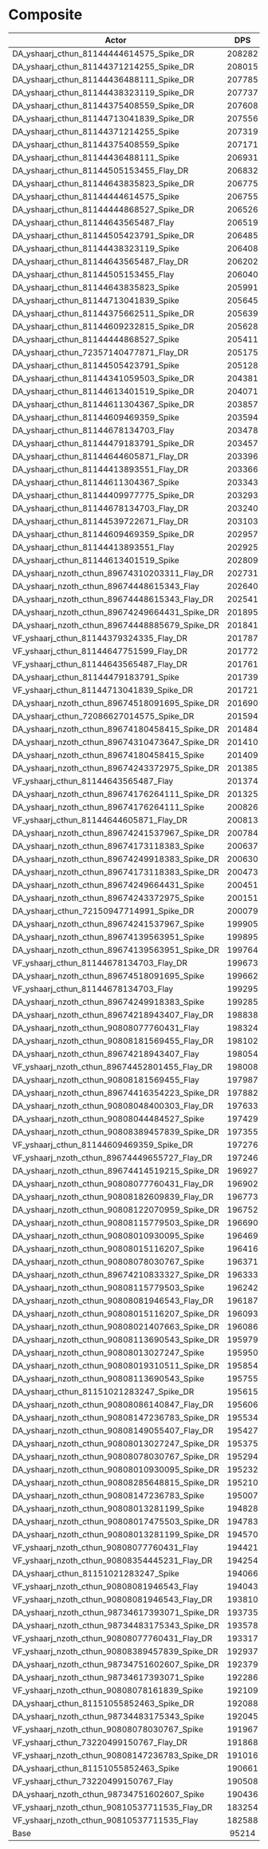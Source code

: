 # Composite
| Actor | DPS | Increase |
|---|:---:|:---:|
|DA_yshaarj_cthun_81144444614575_Spike_DR|208282|118.75%|
|DA_yshaarj_cthun_81144371214255_Spike_DR|208015|118.47%|
|DA_yshaarj_cthun_81144436488111_Spike_DR|207785|118.23%|
|DA_yshaarj_cthun_81144438323119_Spike_DR|207737|118.18%|
|DA_yshaarj_cthun_81144375408559_Spike_DR|207608|118.04%|
|DA_yshaarj_cthun_81144713041839_Spike_DR|207556|117.99%|
|DA_yshaarj_cthun_81144371214255_Spike|207319|117.74%|
|DA_yshaarj_cthun_81144375408559_Spike|207171|117.59%|
|DA_yshaarj_cthun_81144436488111_Spike|206931|117.33%|
|DA_yshaarj_cthun_81144505153455_Flay_DR|206832|117.23%|
|DA_yshaarj_cthun_81144643835823_Spike_DR|206775|117.17%|
|DA_yshaarj_cthun_81144444614575_Spike|206755|117.15%|
|DA_yshaarj_cthun_81144444868527_Spike_DR|206526|116.91%|
|DA_yshaarj_cthun_81144643565487_Flay|206519|116.90%|
|DA_yshaarj_cthun_81144505423791_Spike_DR|206485|116.87%|
|DA_yshaarj_cthun_81144438323119_Spike|206408|116.78%|
|DA_yshaarj_cthun_81144643565487_Flay_DR|206202|116.57%|
|DA_yshaarj_cthun_81144505153455_Flay|206040|116.40%|
|DA_yshaarj_cthun_81144643835823_Spike|205991|116.35%|
|DA_yshaarj_cthun_81144713041839_Spike|205645|115.98%|
|DA_yshaarj_cthun_81144375662511_Spike_DR|205639|115.98%|
|DA_yshaarj_cthun_81144609232815_Spike_DR|205628|115.96%|
|DA_yshaarj_cthun_81144444868527_Spike|205411|115.74%|
|DA_yshaarj_cthun_72357140477871_Flay_DR|205175|115.49%|
|DA_yshaarj_cthun_81144505423791_Spike|205128|115.44%|
|DA_yshaarj_cthun_81144341059503_Spike_DR|204381|114.66%|
|DA_yshaarj_cthun_81144613401519_Spike_DR|204071|114.33%|
|DA_yshaarj_cthun_81144611304367_Spike_DR|203857|114.11%|
|DA_yshaarj_cthun_81144609469359_Spike|203594|113.83%|
|DA_yshaarj_cthun_81144678134703_Flay|203478|113.71%|
|DA_yshaarj_cthun_81144479183791_Spike_DR|203457|113.69%|
|DA_yshaarj_cthun_81144644605871_Flay_DR|203396|113.62%|
|DA_yshaarj_cthun_81144413893551_Flay_DR|203366|113.59%|
|DA_yshaarj_cthun_81144611304367_Spike|203343|113.56%|
|DA_yshaarj_cthun_81144409977775_Spike_DR|203293|113.51%|
|DA_yshaarj_cthun_81144678134703_Flay_DR|203240|113.46%|
|DA_yshaarj_cthun_81144539722671_Flay_DR|203103|113.31%|
|DA_yshaarj_cthun_81144609469359_Spike_DR|202957|113.16%|
|DA_yshaarj_cthun_81144413893551_Flay|202925|113.13%|
|DA_yshaarj_cthun_81144613401519_Spike|202809|113.00%|
|DA_yshaarj_nzoth_cthun_89674310203311_Flay_DR|202731|112.92%|
|DA_yshaarj_nzoth_cthun_89674448615343_Flay|202640|112.83%|
|DA_yshaarj_nzoth_cthun_89674448615343_Flay_DR|202541|112.72%|
|DA_yshaarj_nzoth_cthun_89674249664431_Spike_DR|201895|112.04%|
|DA_yshaarj_nzoth_cthun_89674448885679_Spike_DR|201841|111.99%|
|VF_yshaarj_cthun_81144379324335_Flay_DR|201787|111.93%|
|VF_yshaarj_cthun_81144647751599_Flay_DR|201772|111.92%|
|VF_yshaarj_cthun_81144643565487_Flay_DR|201761|111.90%|
|DA_yshaarj_cthun_81144479183791_Spike|201739|111.88%|
|VF_yshaarj_cthun_81144713041839_Spike_DR|201721|111.86%|
|DA_yshaarj_nzoth_cthun_89674518091695_Spike_DR|201690|111.83%|
|DA_yshaarj_cthun_72086627014575_Spike_DR|201594|111.73%|
|DA_yshaarj_nzoth_cthun_89674180458415_Spike_DR|201484|111.61%|
|DA_yshaarj_nzoth_cthun_89674310473647_Spike_DR|201410|111.53%|
|DA_yshaarj_nzoth_cthun_89674180458415_Spike|201409|111.53%|
|DA_yshaarj_nzoth_cthun_89674243372975_Spike_DR|201385|111.51%|
|VF_yshaarj_cthun_81144643565487_Flay|201374|111.50%|
|DA_yshaarj_nzoth_cthun_89674176264111_Spike_DR|201325|111.45%|
|DA_yshaarj_nzoth_cthun_89674176264111_Spike|200826|110.92%|
|VF_yshaarj_cthun_81144644605871_Flay_DR|200813|110.91%|
|DA_yshaarj_nzoth_cthun_89674241537967_Spike_DR|200784|110.88%|
|DA_yshaarj_nzoth_cthun_89674173118383_Spike|200637|110.72%|
|DA_yshaarj_nzoth_cthun_89674249918383_Spike_DR|200630|110.72%|
|DA_yshaarj_nzoth_cthun_89674173118383_Spike_DR|200473|110.55%|
|DA_yshaarj_nzoth_cthun_89674249664431_Spike|200451|110.53%|
|DA_yshaarj_nzoth_cthun_89674243372975_Spike|200151|110.21%|
|DA_yshaarj_cthun_72150947714991_Spike_DR|200079|110.14%|
|DA_yshaarj_nzoth_cthun_89674241537967_Spike|199905|109.95%|
|DA_yshaarj_nzoth_cthun_89674139563951_Spike|199895|109.94%|
|DA_yshaarj_nzoth_cthun_89674139563951_Spike_DR|199764|109.81%|
|VF_yshaarj_cthun_81144678134703_Flay_DR|199673|109.71%|
|DA_yshaarj_nzoth_cthun_89674518091695_Spike|199662|109.70%|
|VF_yshaarj_cthun_81144678134703_Flay|199295|109.31%|
|DA_yshaarj_nzoth_cthun_89674249918383_Spike|199285|109.30%|
|DA_yshaarj_nzoth_cthun_89674218943407_Flay_DR|198838|108.83%|
|DA_yshaarj_nzoth_cthun_90808077760431_Flay|198324|108.29%|
|DA_yshaarj_nzoth_cthun_90808181569455_Flay_DR|198102|108.06%|
|DA_yshaarj_nzoth_cthun_89674218943407_Flay|198054|108.01%|
|VF_yshaarj_nzoth_cthun_89674452801455_Flay_DR|198008|107.96%|
|DA_yshaarj_nzoth_cthun_90808181569455_Flay|197987|107.94%|
|DA_yshaarj_nzoth_cthun_89674416354223_Spike_DR|197882|107.83%|
|DA_yshaarj_nzoth_cthun_90808048400303_Flay_DR|197633|107.57%|
|DA_yshaarj_nzoth_cthun_90808044484527_Spike|197429|107.35%|
|DA_yshaarj_nzoth_cthun_90808389457839_Spike_DR|197355|107.28%|
|VF_yshaarj_cthun_81144609469359_Spike_DR|197276|107.19%|
|VF_yshaarj_nzoth_cthun_89674449655727_Flay_DR|197246|107.16%|
|DA_yshaarj_nzoth_cthun_89674414519215_Spike_DR|196927|106.83%|
|DA_yshaarj_nzoth_cthun_90808077760431_Flay_DR|196902|106.80%|
|DA_yshaarj_nzoth_cthun_90808182609839_Flay_DR|196773|106.67%|
|DA_yshaarj_nzoth_cthun_90808122070959_Spike_DR|196752|106.64%|
|DA_yshaarj_nzoth_cthun_90808115779503_Spike_DR|196690|106.58%|
|DA_yshaarj_nzoth_cthun_90808010930095_Spike|196469|106.35%|
|DA_yshaarj_nzoth_cthun_90808015116207_Spike|196416|106.29%|
|DA_yshaarj_nzoth_cthun_90808078030767_Spike|196371|106.24%|
|DA_yshaarj_nzoth_cthun_89674210833327_Spike_DR|196333|106.20%|
|DA_yshaarj_nzoth_cthun_90808115779503_Spike|196242|106.11%|
|DA_yshaarj_nzoth_cthun_90808081946543_Flay_DR|196187|106.05%|
|DA_yshaarj_nzoth_cthun_90808015116207_Spike_DR|196093|105.95%|
|DA_yshaarj_nzoth_cthun_90808021407663_Spike_DR|196086|105.94%|
|DA_yshaarj_nzoth_cthun_90808113690543_Spike_DR|195979|105.83%|
|DA_yshaarj_nzoth_cthun_90808013027247_Spike|195950|105.80%|
|DA_yshaarj_nzoth_cthun_90808019310511_Spike_DR|195854|105.70%|
|DA_yshaarj_nzoth_cthun_90808113690543_Spike|195755|105.60%|
|DA_yshaarj_cthun_81151021283247_Spike_DR|195615|105.45%|
|DA_yshaarj_nzoth_cthun_90808086140847_Flay_DR|195606|105.44%|
|DA_yshaarj_nzoth_cthun_90808147236783_Spike_DR|195534|105.36%|
|DA_yshaarj_nzoth_cthun_90808149055407_Flay_DR|195427|105.25%|
|DA_yshaarj_nzoth_cthun_90808013027247_Spike_DR|195375|105.20%|
|DA_yshaarj_nzoth_cthun_90808078030767_Spike_DR|195294|105.11%|
|DA_yshaarj_nzoth_cthun_90808010930095_Spike_DR|195232|105.05%|
|DA_yshaarj_nzoth_cthun_90808285648815_Spike_DR|195210|105.02%|
|DA_yshaarj_nzoth_cthun_90808147236783_Spike|195007|104.81%|
|DA_yshaarj_nzoth_cthun_90808013281199_Spike|194828|104.62%|
|DA_yshaarj_nzoth_cthun_90808017475503_Spike_DR|194783|104.57%|
|DA_yshaarj_nzoth_cthun_90808013281199_Spike_DR|194570|104.35%|
|VF_yshaarj_nzoth_cthun_90808077760431_Flay|194421|104.20%|
|VF_yshaarj_nzoth_cthun_90808354445231_Flay_DR|194254|104.02%|
|DA_yshaarj_cthun_81151021283247_Spike|194066|103.82%|
|VF_yshaarj_nzoth_cthun_90808081946543_Flay|194043|103.80%|
|VF_yshaarj_nzoth_cthun_90808081946543_Flay_DR|193810|103.55%|
|DA_yshaarj_nzoth_cthun_98734617393071_Spike_DR|193735|103.47%|
|DA_yshaarj_nzoth_cthun_98734483175343_Spike_DR|193578|103.31%|
|VF_yshaarj_nzoth_cthun_90808077760431_Flay_DR|193317|103.04%|
|VF_yshaarj_nzoth_cthun_90808389457839_Spike_DR|192937|102.64%|
|DA_yshaarj_nzoth_cthun_98734751602607_Spike_DR|192379|102.05%|
|DA_yshaarj_nzoth_cthun_98734617393071_Spike|192286|101.95%|
|VF_yshaarj_nzoth_cthun_90808078161839_Spike|192109|101.77%|
|DA_yshaarj_cthun_81151055852463_Spike_DR|192088|101.74%|
|DA_yshaarj_nzoth_cthun_98734483175343_Spike|192045|101.70%|
|VF_yshaarj_nzoth_cthun_90808078030767_Spike|191967|101.62%|
|VF_yshaarj_cthun_73220499150767_Flay_DR|191868|101.51%|
|VF_yshaarj_nzoth_cthun_90808147236783_Spike_DR|191016|100.62%|
|DA_yshaarj_cthun_81151055852463_Spike|190661|100.25%|
|VF_yshaarj_cthun_73220499150767_Flay|190508|100.09%|
|DA_yshaarj_nzoth_cthun_98734751602607_Spike|190436|100.01%|
|VF_yshaarj_nzoth_cthun_90810537711535_Flay_DR|183254|92.47%|
|VF_yshaarj_nzoth_cthun_90810537711535_Flay|182588|91.77%|
|Base|95214|0.00%|
